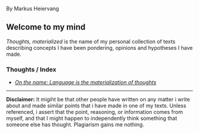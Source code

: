By Markus Heiervang  

## Welcome to my mind  

_Thoughts, materialized_ is the name of my personal collection of 
texts describing concepts I have been pondering, opinions and hypotheses I have made.

### Thoughts / Index  

- [_On the name: Language is the materialization of thoughts_](https://marksverdhei.github.io/thoughts-materialized/thoughts/on-the-name)

---

**Disclaimer:** It migiht be that other people have written on any matter i write about and made similar points that i have made in one of my texts. Unless referenced, i assert that the point, reasoning, or information comes from myself, and that I might happen to independently think something that someone else has thought. Plagiarism gains me nothing.